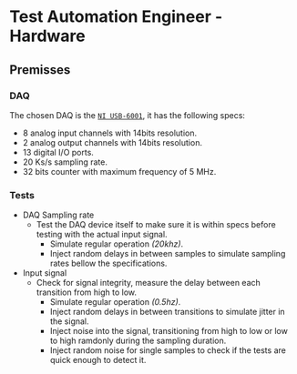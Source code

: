 # Test Automation Engineer - Hardware

## Premisses

### DAQ

The chosen DAQ is the [`NI USB-6001`](https://www.ni.com/pt-br/shop/model/usb-6001.html), it has the following specs:
* 8 analog input channels with 14bits resolution.
* 2 analog output channels with 14bits resolution.
* 13 digital I/O ports.
* 20 Ks/s sampling rate.
* 32 bits counter with maximum frequency of 5 MHz.

### Tests

* DAQ Sampling rate
    * Test the DAQ device itself to make sure it is within specs before testing with the actual input signal.
        * Simulate regular operation *(20khz)*.
        * Inject random delays in between samples to simulate sampling rates bellow the specifications.
* Input signal
    * Check for signal integrity, measure the delay between each transition from high to low.
        * Simulate regular operation *(0.5hz)*.
        * Inject random delays in between transitions to simulate jitter in the signal.
        * Inject noise into the signal, transitioning from high to low or low to high ramdonly during the sampling duration.
        * Inject random noise for single samples to check if the tests are quick enough to detect it.
